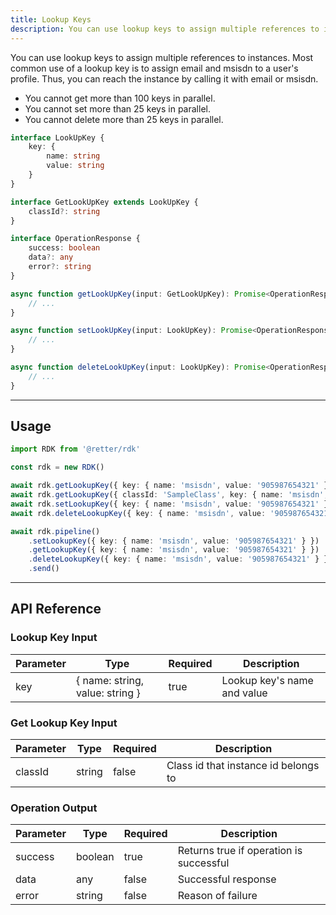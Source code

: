 ```yaml
---
title: Lookup Keys
description: You can use lookup keys to assign multiple references to instances.
---
```


You can use lookup keys to assign multiple references to instances.
Most common use of a lookup key is to assign email and msisdn to a user's profile.
Thus, you can reach the instance by calling it with email or msisdn.

- You cannot get more than 100 keys in parallel.
- You cannot set more than 25 keys in parallel.
- You cannot delete more than 25 keys in parallel.

```typescript
interface LookUpKey {
    key: {
        name: string
        value: string
    }
}

interface GetLookUpKey extends LookUpKey {
    classId?: string
}

interface OperationResponse {
    success: boolean
    data?: any
    error?: string
}

async function getLookUpKey(input: GetLookUpKey): Promise<OperationResponse | undefined> {
    // ...
}

async function setLookUpKey(input: LookUpKey): Promise<OperationResponse | undefined> {
    // ...
}

async function deleteLookUpKey(input: LookUpKey): Promise<OperationResponse | undefined> {
    // ...
}
```

---

## Usage

```typescript
import RDK from '@retter/rdk'

const rdk = new RDK()

await rdk.getLookupKey({ key: { name: 'msisdn', value: '905987654321' } })
await rdk.getLookupKey({ classId: 'SampleClass', key: { name: 'msisdn', value: '905987654321' } })
await rdk.setLookupKey({ key: { name: 'msisdn', value: '905987654321' } })
await rdk.deleteLookupKey({ key: { name: 'msisdn', value: '905987654321' } })

await rdk.pipeline()
    .setLookupKey({ key: { name: 'msisdn', value: '905987654321' } })
    .getLookupKey({ key: { name: 'msisdn', value: '905987654321' } })
    .deleteLookupKey({ key: { name: 'msisdn', value: '905987654321' } })
    .send()
```

---

## API Reference

### Lookup Key Input

| Parameter     | Type                | Required            | Description         |
| ------------- | ------------------- | ------------------- | ------------------- |
| key           | { name: string, value: string } | true                | Lookup key's name and value |

### Get Lookup Key Input

| Parameter     | Type                | Required            | Description         |
| ------------- | ------------------- | ------------------- | ------------------- |
| classId       | string              | false               | Class id that instance id belongs to |

### Operation Output

| Parameter     | Type                | Required            | Description         |
| ------------- | ------------------- | ------------------- | ------------------- |
| success       | boolean             | true                | Returns true if operation is successful |
| data          | any                 | false               | Successful response |
| error         | string              | false               | Reason of failure |
